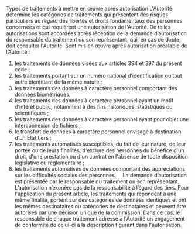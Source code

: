 Types de traitements à mettre en œuvre après autorisation
L'Autorité détermine les catégories de traitements qui présentent des risques particuliers au regard des libertés et droits fondamentaux des personnes concernées et qui requièrent une autorisation de l'Autorité.
De telles autorisations sont accordées après réception de la demande d’autorisation du responsable du traitement ou son représentant, qui, en cas de doute, doit consulter l'Autorité.
Sont mis en œuvre après autorisation préalable de l’Autorité :
1. les traitements de données visées aux articles 394 et 397 du présent code ;
1. les traitements portant sur un numéro national d’identification ou tout autre identifiant de la même nature ;
1. les traitements des données à caractère personnel comportant des données biométriques;
1. les traitements des données à caractère personnel ayant un motif d’intérêt public, notamment à des fins historiques, statistiques ou scientifiques ;
1. les traitements des données à caractère personnel ayant pour objet une interconnexion de fichiers ;
1. le transfert de données à caractère personnel envisagé à destination d'un État tiers ;
1. les traitements automatisés susceptibles, du fait de leur nature, de leur portée ou de leurs finalités, d'exclure des personnes du bénéfice d'un droit, d'une prestation ou d'un contrat en l'absence de toute disposition législative ou réglementaire ;
1. les traitements automatisés de données comportant des appréciations sur les difficultés sociales des personnes.
`  `La demande d’autorisation est présentée par le responsable du traitement ou son représentant.
L’autorisation n’exonère pas de la responsabilité à l’égard des tiers.
Pour l'application du présent article, les traitements qui répondent à une même finalité, portent sur des catégories de données identiques et ont les mêmes destinataires ou catégories de destinataires et peuvent être autorisés par une décision unique de la commission. Dans ce cas, le responsable de chaque traitement adresse à l'Autorité un engagement de conformité de celui-ci à la description figurant dans l'autorisation.